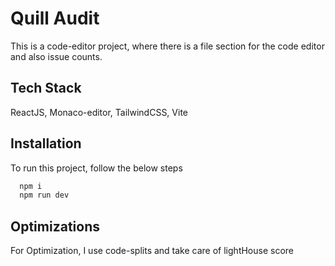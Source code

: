 
# Quill Audit

This is a code-editor project, where there is a file section for the code editor and also issue counts.


## Tech Stack


ReactJS, Monaco-editor, TailwindCSS, Vite


## Installation

To run this project, follow the below steps

```bash
  npm i
  npm run dev
```
    
## Optimizations

For Optimization, I use code-splits and take care of lightHouse score

